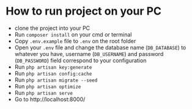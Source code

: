 # How to run project on your PC

+ clone the project into your PC
+ Run ```composer install``` on your cmd or terminal
+ Copy ```.env.example``` file to ```.env``` on the root folder
+ Open your ```.env``` file and change the database name (```DB_DATABASE```) to whatever you have, username (```DB_USERNAME```) and password (```DB_PASSWORD```) field correspond to your configuration
+ Run ```php artisan key:generate```
+ Run ```php artisan config:cache```
+ Run ```php artisan migrate --seed```
+ Run ```php artisan optimize```
+ Run ```php artisan serve```
+ Go to http://localhost:8000/
